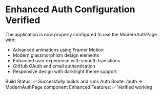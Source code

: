 # Enhanced Auth Configuration Verified

The application is now properly configured to use the ModernAuthPage with:
- Advanced animations using Framer Motion
- Modern glassmorphism design elements
- Enhanced user experience with smooth transitions
- GitHub OAuth and email authentication
- Responsive design with dark/light theme support

Build Status: ✅ Successfully builds and runs
Auth Route: /auth -> ModernAuthPage component
Enhanced Features: ✅ Verified working
